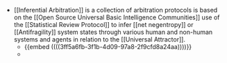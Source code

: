 - [[Inferential Arbitration]] is a collection of arbitration protocols is based on the [[Open Source Universal Basic Intelligence Communities]] use of the [[Statistical Review Protocol]] to infer [[net negentropy]] or [[Antifragility]] system states through various human and non-human systems and agents in relation to the [[Universal Attractor]].
	- {{embed  ((((3ff5a6fb-3f1b-4d09-97a8-2f9cfd8a24aa))))}}
	-